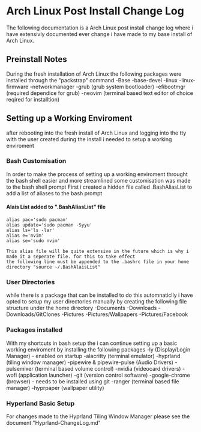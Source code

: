# Arch Linux Post Install Change Log

The following documentation is a Arch Linux post install change log where i have extensivly documented ever change i have made to my base install of Arch Linux.

## Preinstall Notes

During the fresh installation of Arch Linux the following packages were installed through the "packstrap" command
    -Base
    -base-devel
    -linux
    -linux-firmware
    -networkmanager
    -grub (grub system bootloader)
    -efibootmgr (required dependice for grub)
    -neovim (terminal based text editor of choice reqired for installtion)

## Setting up a Working Enviroment

after rebooting into the fresh install of Arch Linux and logging into the tty with the user created during the install i needed to setup a working enviroment

### Bash Customisation

In order to make the process of setting up a working enviroment throught the bash shell easier and more streamlined some customisation was made to the bash shell prompt
First i created a hidden file called .BashAliasList to add a list of aliases to the bash prompt

#### Alais List added to ".BashAliasList" file
    
    alias pac='sudo pacman'
    alias update='sudo pacman -Syyu'
    alias ls='ls -lar'
    alias e='nvim'
    alias se='sudo nvim'

    This alias file will be quite extensive in the future which is why i made it a seperate file. for this to take effect
    the following line must be appended to the .bashrc file in your home directory "source ~/.BashAlaisList"

### User Directories
while there is a package that can be installed to do this automnaticlly i have opted to setup my user directories manually by creating the following file structure under the home directory
    -Documents
    -Downloads
    -Downloads/GitClones
    -Pictures
    -Pictures/Wallpapers
    -Pictures/Facebook

### Packages installed

With my shortcuts in bash setup the i can continue setting up a basic working enviroment by installing the following packages
    -ly (Display/Login Manager) - enabled on startup
    -alacritty (terminal emulator)
    -hyprland (tiling window manager)
    -pipewire & pipewire-pulse (Audio Drivers)
    -pulsemixer (terminal based volume control)
    -nvidia (videocard drivers)
    -wofi (application launcher) 
    -git (version control software)
    -google-chrome (browser) - needs to be installed using git
    -ranger (terminal based file manager)
    -hyprpaper (wallpaper utility)
### Hyperland Basic Setup
For changes made to the Hyprland Tiling Window Manager please see the document "Hyprland-ChangeLog.md"
